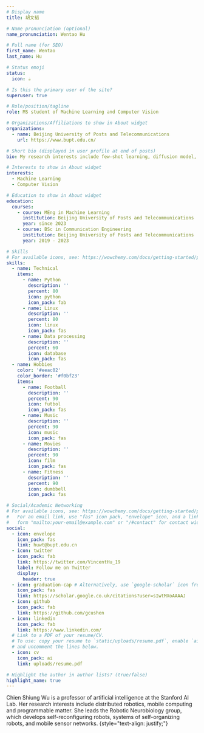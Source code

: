 ```yaml
---
# Display name
title: 胡文韬

# Name pronunciation (optional)
name_pronunciation: Wentao Hu

# Full name (for SEO)
first_name: Wentao
last_name: Hu

# Status emoji
status:
  icon: ☕️

# Is this the primary user of the site?
superuser: true

# Role/position/tagline
role: MS student of Machine Learning and Computer Vision

# Organizations/Affiliations to show in About widget
organizations:
  - name: Beijing University of Posts and Telecommunications
    url: https://www.bupt.edu.cn/

# Short bio (displayed in user profile at end of posts)
bio: My research interests include few-shot learning, diffusion model, NeRF.

# Interests to show in About widget
interests:
  - Machine Learning
  - Computer Vision

# Education to show in About widget
education:
  courses:
    - course: MEng in Machine Learning
      institution: Beijing University of Posts and Telecommunications
      year: since 2023
    - course: BSc in Communication Engineering
      institution: Beijing University of Posts and Telecommunications
      year: 2019 - 2023

# Skills
# For available icons, see: https://wowchemy.com/docs/getting-started/page-builder/#icons
skills:
  - name: Technical
    items:
      - name: Python
        description: ''
        percent: 80
        icon: python
        icon_pack: fab
      - name: Linux
        description: ''
        percent: 80
        icon: linux
        icon_pack: fas
      - name: Data processing
        description: ''
        percent: 60
        icon: database
        icon_pack: fas
  - name: Hobbies
    color: '#eeac02'
    color_border: '#f0bf23'
    items:
      - name: Football
        description: ''
        percent: 90
        icon: futbol
        icon_pack: fas
      - name: Music
        description: ''
        percent: 90
        icon: music
        icon_pack: fas
      - name: Movies
        description: ''
        percent: 90
        icon: film
        icon_pack: fas
      - name: Fitness
        description: ''
        percent: 90
        icon: dumbbell
        icon_pack: fas

# Social/Academic Networking
# For available icons, see: https://wowchemy.com/docs/getting-started/page-builder/#icons
#   For an email link, use "fas" icon pack, "envelope" icon, and a link in the
#   form "mailto:your-email@example.com" or "/#contact" for contact widget.
social:
  - icon: envelope
    icon_pack: fas
    link: huwt@bupt.edu.cn
  - icon: twitter
    icon_pack: fab
    link: https://twitter.com/VincentHu_19
    label: Follow me on Twitter
    display:
      header: true
  - icon: graduation-cap # Alternatively, use `google-scholar` icon from `ai` icon pack
    icon_pack: fas
    link: https://scholar.google.co.uk/citations?user=sIwtMXoAAAAJ
  - icon: github
    icon_pack: fab
    link: https://github.com/gcushen
  - icon: linkedin
    icon_pack: fab
    link: https://www.linkedin.com/
  # Link to a PDF of your resume/CV.
  # To use: copy your resume to `static/uploads/resume.pdf`, enable `ai` icons in `params.yaml`,
  # and uncomment the lines below.
  - icon: cv
    icon_pack: ai
    link: uploads/resume.pdf

# Highlight the author in author lists? (true/false)
highlight_name: true
---
```


Chien Shiung Wu is a professor of artificial intelligence at the Stanford AI Lab. Her research interests include distributed robotics, mobile computing and programmable matter. She leads the Robotic Neurobiology group, which develops self-reconfiguring robots, systems of self-organizing robots, and mobile sensor networks.
{style="text-align: justify;"}
